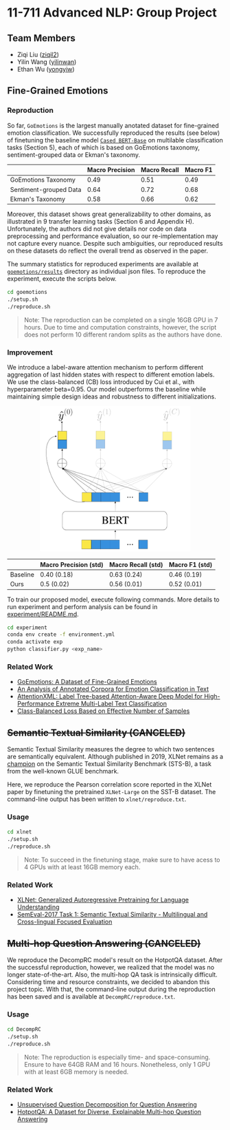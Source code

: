 # 11-711 Advanced NLP: Group Project

## Team Members

* Ziqi Liu ([ziqil2](https://github.com/Theorem411))
* Yilin Wang ([yilinwan](https://github.com/TonyW42))
* Ethan Wu ([yongyiw](https://github.com/yongyi-wu))


## Fine-Grained Emotions

### Reproduction

So far, `GoEmotions` is the largest manually anotated dataset for fine-grained emotion classification. We successfully reproduced the results (see below) of finetuning the baseline model [`Cased BERT-Base`](https://huggingface.co/bert-base-cased) on multilable classification tasks (Section 5), each of which is based on GoEmotions taxonomy, sentiment-grouped data or Ekman's taxonomy. 

|| Macro Precision | Macro Recall | Macro F1 | 
--- | --- | --- | --- 
GoEmotions Taxonomy | 0.49 | 0.51 | 0.49
Sentiment-grouped Data | 0.64 | 0.72 | 0.68
Ekman's Taxonomy | 0.58 | 0.66 | 0.62


Moreover, this dataset shows great generalizability to other domains, as illustrated in 9 transfer learning tasks (Section 6 and Appendix H). Unfortunately, the authors did not give details nor code on data preprocessing and performance evaluation, so our re-implementation may not capture every nuance. Despite such ambiguities, our reproduced results on these datasets do reflect the overall trend as observed in the paper. 

The summary statistics for reproduced experiments are available at [`goemotions/results`](goemotions/results) directory as individual json files. To reproduce the experiment, execute the scripts below. 

```bash
cd goemotions
./setup.sh
./reproduce.sh
```

> Note: The reproduction can be completed on a single 16GB GPU in 7 hours. Due to time and computation constraints, however, the script does not perform 10 different random splits as the authors have done. 


### Improvement

We introduce a label-aware attention mechanism to perform different aggregation of last hidden states with respect to different emotion labels. We use the class-balanced (CB) loss introduced by Cui et al., with hyperparameter beta=0.95. Our model outperforms the baseline while maintaining simple design ideas and robustness to different initializations. 

<center>
    <img src="experiment/arch.png", width=350px>
</center>

|| Macro Precision (std) | Macro Recall (std) | Macro F1 (std) | 
--- | --- | --- | --- 
Baseline | 0.40 (0.18) | 0.63 (0.24) | 0.46 (0.19)
Ours | 0.5 (0.02) | 0.56 (0.01) | 0.52 (0.01)


To train our proposed model, execute following commands. More details to run experiment and perform analysis can be found in [experiment/README.md](experiment/README.md). 

```bash
cd experiment
conda env create -f environment.yml
conda activate exp
python classifier.py <exp_name>
```


### Related Work

* [GoEmotions: A Dataset of Fine-Grained Emotions](https://arxiv.org/abs/2005.00547)
* [An Analysis of Annotated Corpora for Emotion Classification in Text](https://aclanthology.org/C18-1179)
* [AttentionXML: Label Tree-based Attention-Aware Deep Model for High-Performance Extreme Multi-Label Text Classification](https://arxiv.org/abs/1811.01727)
* [Class-Balanced Loss Based on Effective Number of Samples](https://arxiv.org/pdf/1901.05555.pdf)



## ~~Semantic Textual Similarity (CANCELED)~~

Semantic Textual Similarity measures the degree to which two sentences are semantically equivalent. Although published in 2019, XLNet remains as a [champion](https://paperswithcode.com/sota/semantic-textual-similarity-on-senteval) on the Semantic Textual Similarity Benchmark (STS-B), a task from the well-known GLUE benchmark. 

Here, we reproduce the Pearson correlation score reported in the XLNet paper by finetuning the pretrained `XLNet-Large` on the SST-B dataset. The command-line output has been written to `xlnet/reproduce.txt`. 

### Usage

```bash
cd xlnet
./setup.sh
./reproduce.sh
```

> Note: To succeed in the finetuning stage, make sure to have acess to 4 GPUs with at least 16GB memory each. 

### Related Work

* [XLNet: Generalized Autoregressive Pretraining for Language Understanding](https://arxiv.org/abs/1906.08237)
* [SemEval-2017 Task 1: Semantic Textual Similarity - Multilingual and Cross-lingual Focused Evaluation](https://arxiv.org/abs/1708.00055)



## ~~Multi-hop Question Answering (CANCELED)~~

We reproduce the DecompRC model's result on the HotpotQA dataset. After the successful reproduction, however, we realized that the model was no longer state-of-the-art. Also, the multi-hop QA task is intrinsically difficult. Considering time and resource constraints, we decided to abandon this project topic. With that, the command-line output during the reproduction has been saved and is available at `DecompRC/reproduce.txt`. 

### Usage

```bash
cd DecompRC
./setup.sh
./reproduce.sh
```
> Note: The reproduction is especially time- and space-consuming. Ensure to have 64GB RAM and 16 hours. Nonetheless, only 1 GPU with at least 6GB memory is needed. 

### Related Work

* [Unsupervised Question Decomposition for Question Answering](https://arxiv.org/abs/2002.09758)
* [HotpotQA: A Dataset for Diverse, Explainable Multi-hop Question Answering](https://arxiv.org/pdf/1809.09600.pdf)
